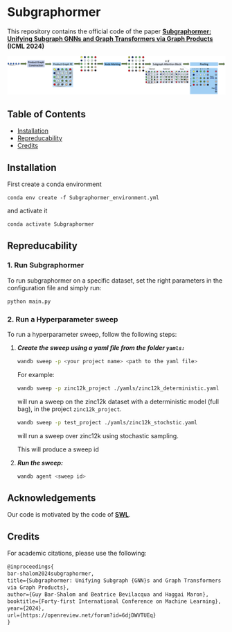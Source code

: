 # Subgraphormer

This repository contains the official code of the paper
**[Subgraphormer: Unifying Subgraph GNNs and Graph Transformers via Graph Products](https://arxiv.org/pdf/2402.08450) (ICML 2024)**

<p align="center">
  <img src="./Figures/Architecture.png" width="100%" height="50%">
</p>

## Table of Contents

- [Installation](#installation)
- [Repreducability](#repreducability)
- [Credits](#credits)

## Installation

First create a conda environment
```
conda env create -f Subgraphormer_environment.yml
```
and activate it
```
conda activate Subgraphormer
```

## Repreducability
### 1. **Run Subgraphormer**

To run subgraphormer on a specific dataset, set the right parameters in the configuration file and simply run:

```bash
python main.py 
```
### 2. **Run a Hyperparameter sweep**
To run a hyperparameter sweep, follow the following steps:

1. ***Create the sweep using a yaml file from the folder `yamls:`***

    ```bash
    wandb sweep -p <your project name> <path to the yaml file>
    ```
    For example:

    ```bash
    wandb sweep -p zinc12k_project ./yamls/zinc12k_deterministic.yaml
    ```
    will run a sweep on the zinc12k dataset with a deterministic model (full bag), in the project `zinc12k_project`.
    ```bash
    wandb sweep -p test_project ./yamls/zinc12k_stochstic.yaml
    ```
    will run a sweep over zinc12k using stochastic sampling.

    This will produce a sweep id

2. ***Run the sweep:***

    ```bash
    wandb agent <sweep id>
    ```

## Acknowledgements
Our code is motivated by the code of **[SWL](https://github.com/subgraph23/SWL)**.

## Credits

For academic citations, please use the following:

```
@inproceedings{
bar-shalom2024subgraphormer,
title={Subgraphormer: Unifying Subgraph {GNN}s and Graph Transformers via Graph Products},
author={Guy Bar-Shalom and Beatrice Bevilacqua and Haggai Maron},
booktitle={Forty-first International Conference on Machine Learning},
year={2024},
url={https://openreview.net/forum?id=6djDWVTUEq}
}
```